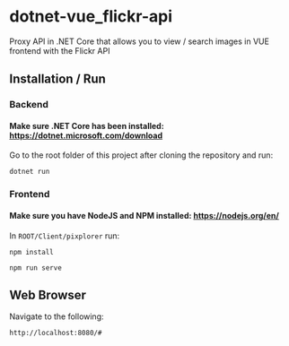# dotnet-vue_flickr-api
Proxy API in .NET Core that allows you to view / search images in VUE frontend with the Flickr API

## Installation / Run

### Backend

#### Make sure .NET Core has been installed: https://dotnet.microsoft.com/download

Go to the root folder of this project after cloning the repository and run: 

`dotnet run`

### Frontend

#### Make sure you have NodeJS and NPM installed: https://nodejs.org/en/

In `ROOT/Client/pixplorer` run:

`npm install`

`npm run serve`

## Web Browser
Navigate to the following: 

`http://localhost:8080/#`
